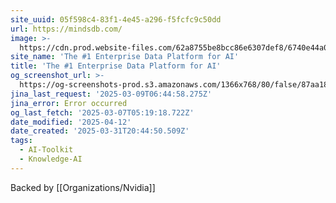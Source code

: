 ```yaml
---
site_uuid: 05f598c4-83f1-4e45-a296-f5fcfc9c50dd
url: https://mindsdb.com/
image: >-
  https://cdn.prod.website-files.com/62a8755be8bcc86e6307def8/6740e44a0bc0ca7c11b91481_opengraph-hp.png
site_name: 'The #1 Enterprise Data Platform for AI'
title: 'The #1 Enterprise Data Platform for AI'
og_screenshot_url: >-
  https://og-screenshots-prod.s3.amazonaws.com/1366x768/80/false/87aa1853aeeadae4cc0c2ac46335deaf8d092ef63e887bb5a67a8d88efa5beb3.jpeg
jina_last_request: '2025-03-09T06:44:58.275Z'
jina_error: Error occurred
og_last_fetch: '2025-03-07T05:19:18.722Z'
date_modified: '2025-04-12'
date_created: '2025-03-31T20:44:50.509Z'
tags:
  - AI-Toolkit
  - Knowledge-AI
---
```




































Backed by [[Organizations/Nvidia]]

